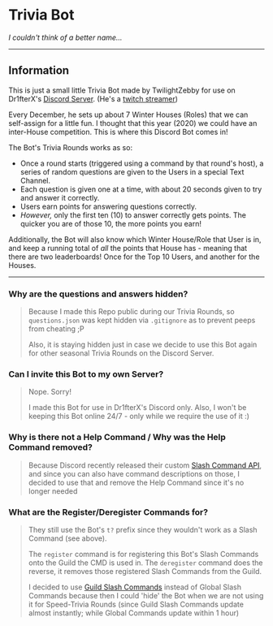 # Trivia Bot
*I couldn't think of a better name...*

---

## Information

This is just a small little Trivia Bot made by TwilightZebby for use on Dr1fterX's [Discord Server](https://discord.gg/URH5E34FZf). (He's a [twitch streamer](https://twitch.tv/Dr1fterX))

Every December, he sets up about 7 Winter Houses (Roles) that we can self-assign for a little fun. I thought that this year (2020) we could have an inter-House competition. This is where this Discord Bot comes in!

The Bot's Trivia Rounds works as so:

* Once a round starts (triggered using a command by that round's host), a series of random questions are given to the Users in a special Text Channel.
* Each question is given one at a time, with about 20 seconds given to try and answer it correctly.
* Users earn points for answering questions correctly.
* *However,* only the first ten (10) to answer correctly gets points. The quicker you are of those 10, the more points you earn!

Additionally, the Bot will also know which Winter House/Role that User is in, and keep a running total of *all* the points that House has - meaning that there are two leaderboards! Once for the Top 10 Users, and another for the Houses.

---

### Why are the questions and answers hidden?
> Because I made this Repo public during our Trivia Rounds, so `questions.json` was kept hidden via `.gitignore` as to prevent peeps from cheating ;P
> 
> Also, it is staying hidden just in case we decide to use this Bot again for other seasonal Trivia Rounds on the Discord Server.


### Can I invite this Bot to my own Server?
> Nope. Sorry!
> 
> I made this Bot for use in Dr1fterX's Discord only. Also, I won't be keeping this Bot online 24/7 - only while we require the use of it :)


### Why is there not a Help Command / Why was the Help Command removed?
> Because Discord recently released their custom [Slash Command API](https://discord.com/developers/docs/interactions/slash-commands), and since you can also have command descriptions on those, I decided to use that and remove the Help Command since it's no longer needed


### What are the Register/Deregister Commands for?
> They still use the Bot's `t?` prefix since they wouldn't work as a Slash Command (see above).
> 
> The `register` command is for registering this Bot's Slash Commands onto the Guild the CMD is used in.
> The `deregister` command does the reverse, it removes those registered Slash Commands from the Guild.
>
> I decided to use [Guild Slash Commands](https://discord.com/developers/docs/interactions/slash-commands#registering-a-command) instead of Global Slash Commands because then I could 'hide' the Bot when we are not using it for Speed-Trivia Rounds (since Guild Slash Commands update almost instantly; while Global Commands update within 1 hour)

